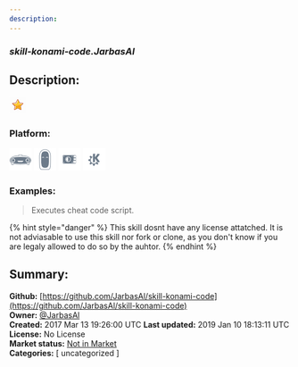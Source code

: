 ```yaml
---
description: 
---
```


### _skill-konami-code.JarbasAl_  
## Description:  
  
  
![](../.gitbook/assets/star.png)  
  
### Platform:  
 ![Mark I](../.gitbook/assets/mark-1-icon.png)  ![Mark II](../.gitbook/assets/mark-2-icon.png)  ![Picroft](../.gitbook/assets/picroft-icon.png)  ![plasmoid](../.gitbook/assets/kde.png)   
### Examples:  
> Executes cheat code script.  
  
{% hint style="danger" %}
This skill dosnt have any license attatched. It is not adviasable to use this skill nor fork or clone, as you don't know if you are legaly allowed to do so by the auhtor.
{% endhint %}
  
## Summary:  
**Github:** [https://github.com/JarbasAl/skill-konami-code](https://github.com/JarbasAl/skill-konami-code)  
**Owner:** [@JarbasAl](https://github.com/JarbasAl)  
**Created:** 2017 Mar 13 19:26:00 UTC  **Last updated:** 2019 Jan 10 18:13:11 UTC  
**License:** No License  
**Market status:** [Not in Market](https://market.mycroft.ai/skill/)  
**Categories:** [ uncategorized ]   
